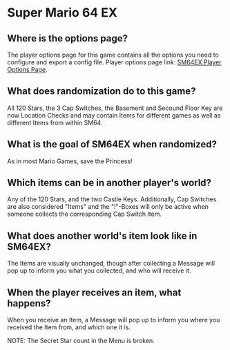 # Super Mario 64 EX

## Where is the options page?

The player options page for this game contains all the options you need to configure and export a config file. Player
options page link: [SM64EX Player Options Page](../player-options).

## What does randomization do to this game?
All 120 Stars, the 3 Cap Switches, the Basement and Secound Floor Key are now Location Checks and may contain Items for different games as well
as different Items from within SM64.


## What is the goal of SM64EX when randomized?
As in most Mario Games, save the Princess!

## Which items can be in another player's world?
Any of the 120 Stars, and the two Castle Keys. Additionally, Cap Switches are also considered "Items" and the "!"-Boxes will only be active
when someone collects the corresponding Cap Switch Item.

## What does another world's item look like in SM64EX?
The Items are visually unchanged, though after collecting a Message will pop up to inform you what you collected,
and who will receive it.

## When the player receives an item, what happens?
When you receive an Item, a Message will pop up to inform you where you received the Item from,
and which one it is.

NOTE: The Secret Star count in the Menu is broken.
